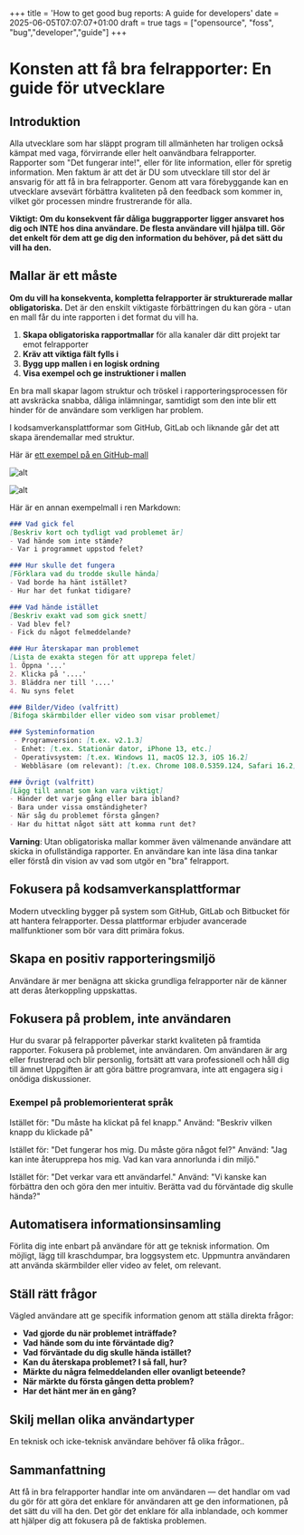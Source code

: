 +++
title = 'How to get good bug reports: A guide for developers'
date = 2025-06-05T07:07:07+01:00
draft = true
tags = ["opensource", "foss", "bug","developer","guide"]
+++

# Konsten att få bra felrapporter: En guide för utvecklare

## Introduktion

Alla utvecklare som har släppt program till allmänheten har troligen också kämpat med vaga, förvirrande eller helt oanvändbara felrapporter.
Rapporter som "Det fungerar inte!", eller för lite information, eller för spretig information.
Men faktum är att det är DU som utvecklare till stor del är ansvarig för att få in bra felrapporter.
Genom att vara förebyggande kan en utvecklare avsevärt förbättra kvaliteten på den feedback som kommer in, vilket gör processen mindre frustrerande för alla.

**Viktigt: Om du konsekvent får dåliga buggrapporter ligger ansvaret hos dig och INTE hos dina användare. De flesta användare vill hjälpa till. Gör det enkelt för dem att ge dig den information du behöver, på det sätt du vill ha den.**

## Mallar är ett måste

**Om du vill ha konsekventa, kompletta felrapporter är strukturerade mallar obligatoriska.** Det är den enskilt viktigaste förbättringen du kan göra - utan en mall får du inte rapporten i det format du vill ha.

1. **Skapa obligatoriska rapportmallar** för alla kanaler där ditt projekt tar emot felrapporter
2. **Kräv att viktiga fält fylls i**
3. **Bygg upp mallen i en logisk ordning**
4. **Visa exempel och ge instruktioner i mallen**

En bra mall skapar lagom struktur och tröskel i rapporteringsprocessen för att avskräcka snabba, dåliga inlämningar, samtidigt som den inte blir ett hinder för de användare som verkligen har problem.

I kodsamverkansplattformar som GitHub, GitLab och liknande går det att skapa ärendemallar med struktur.

Här är [ett exempel på en GitHub-mall](https://github.com/itiquette/gommitlint/blob/main/.github/ISSUE_TEMPLATE/bug_report.yml)

![alt](/images//bugreport1.png)

![alt](/images/bugreport2.png)

Här är en annan exempelmall i ren Markdown:

```markdown
### Vad gick fel 
[Beskriv kort och tydligt vad problemet är]
- Vad hände som inte stämde?
- Var i programmet uppstod felet?

### Hur skulle det fungera
[Förklara vad du trodde skulle hända]
- Vad borde ha hänt istället?
- Hur har det funkat tidigare?

### Vad hände istället
[Beskriv exakt vad som gick snett]
- Vad blev fel?
- Fick du något felmeddelande?

### Hur återskapar man problemet
[Lista de exakta stegen för att upprepa felet]
1. Öppna '...'
2. Klicka på '....'
3. Bläddra ner till '....'
4. Nu syns felet

### Bilder/Video (valfritt)
[Bifoga skärmbilder eller video som visar problemet]

### Systeminformation
 - Programversion: [t.ex. v2.1.3]
 - Enhet: [t.ex. Stationär dator, iPhone 13, etc.]
 - Operativsystem: [t.ex. Windows 11, macOS 12.3, iOS 16.2]
 - Webbläsare (om relevant): [t.ex. Chrome 108.0.5359.124, Safari 16.2]

### Övrigt (valfritt)
[Lägg till annat som kan vara viktigt]
- Händer det varje gång eller bara ibland?
- Bara under vissa omständigheter?
- När såg du problemet första gången?
- Har du hittat något sätt att komma runt det?
```

**Varning**: Utan obligatoriska mallar kommer även välmenande användare att skicka in ofullständiga rapporter. En användare kan inte läsa dina tankar eller förstå din vision av vad som utgör en "bra" felrapport.

## Fokusera på kodsamverkansplattformar

Modern utveckling bygger på system som GitHub, GitLab och Bitbucket för att hantera felrapporter.
Dessa plattformar erbjuder avancerade mallfunktioner som bör vara ditt primära fokus.

## Skapa en positiv rapporteringsmiljö

Användare är mer benägna att skicka grundliga felrapporter när de känner att deras återkoppling uppskattas.

## Fokusera på problem, inte användaren

Hur du svarar på felrapporter påverkar starkt kvaliteten på framtida rapporter.
Fokusera på problemet, inte användaren. 
Om användaren är arg eller frustrerad och blir personlig, fortsätt att vara professionell och håll dig till ämnet
Uppgiften är att göra bättre programvara, inte att engagera sig i onödiga diskussioner.

### Exempel på problemorienterat språk

Istället för: "Du måste ha klickat på fel knapp."
Använd: "Beskriv vilken knapp du klickade på"

Istället för: "Det fungerar hos mig. Du måste göra något fel?"
Använd: "Jag kan inte återupprepa hos mig. Vad kan vara annorlunda i din miljö."

Istället för: "Det verkar vara ett användarfel."
Använd: "Vi kanske kan förbättra den och göra den mer intuitiv. Berätta vad du förväntade dig skulle hända?"

## Automatisera informationsinsamling

Förlita dig inte enbart på användare för att ge teknisk information.
Om möjligt, lägg till kraschdumpar, bra loggsystem etc.
Uppmuntra användaren att använda skärmbilder eller video av felet, om relevant.

## Ställ rätt frågor

Vägled användare att ge specifik information genom att ställa direkta frågor:

- **Vad gjorde du när problemet inträffade?**
- **Vad hände som du inte förväntade dig?**
- **Vad förväntade du dig skulle hända istället?**
- **Kan du återskapa problemet? I så fall, hur?**
- **Märkte du några felmeddelanden eller ovanligt beteende?**
- **När märkte du första gången detta problem?**
- **Har det hänt mer än en gång?**

## Skilj mellan olika användartyper

En teknisk och icke-teknisk användare behöver få olika frågor..

## Sammanfattning

Att få in bra felrapporter handlar inte om användaren — det handlar om vad du gör för att göra det enklare för användaren att ge den informationen, på det sätt du vill ha den.
Det gör det enklare för alla inblandade, och kommer att hjälper dig att fokusera på de faktiska problemen.
